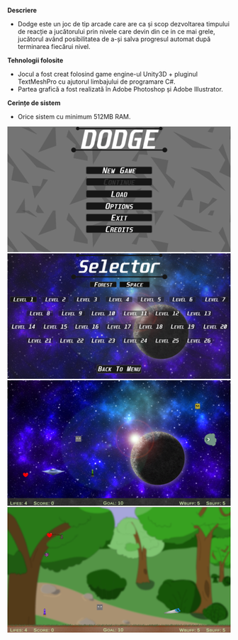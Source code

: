 **Descriere**

- Dodge este un joc de tip arcade care are ca și scop dezvoltarea timpului de reacție a jucătorului prin nivele care devin din ce in ce mai grele, jucătorul având posibilitatea de a-și salva progresul automat după terminarea fiecărui nivel.

**Tehnologii folosite**

- Jocul a fost creat folosind game engine-ul Unity3D + pluginul TextMeshPro cu ajutorul limbajului de programare C#.
- Partea grafică a fost realizată în Adobe Photoshop și Adobe Illustrator. 

**Cerințe de sistem**

- Orice sistem cu minimum 512MB RAM.

![img](https://github.com/H3kapoo/Dodge-Nationala/blob/master/Images/Screenshot_1.png)
![img](https://github.com/H3kapoo/Dodge-Nationala/blob/master/Images/Screenshot_2.png)
![img](https://github.com/H3kapoo/Dodge-Nationala/blob/master/Images/Screenshot_3.png)
![img](https://github.com/H3kapoo/Dodge-Nationala/blob/master/Images/Screenshot_4.png)
